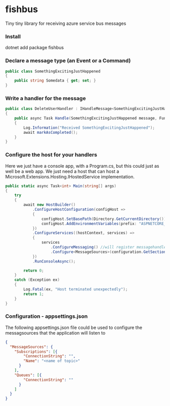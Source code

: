 # fishbus
Tiny tiny library for receiving azure service bus messages

### Install
dotnet add package fishbus

### Declare a message type (an Event or a Command)
```c#
public class SomethingExcitingJustHappened
{
    public string Somedata { get; set; }
}
```

### Write a handler for the message
```c#
public class DeleteUserHandler : IHandleMessage<SomethingExcitingJustHappened>
{
    public async Task Handle(SomethingExcitingJustHappened message, Func<Task> markAsCompleted)
    {
        Log.Information("Received SomethingExcitingJustHappened");
        await markAsCompleted();
    }
}
```

### Configure the host for your handlers 
Here we just have a console app, with a Program.cs, but this could just as well be a web app.
We just need a host that can host a Microsoft.Extensions.Hosting.IHostedService implementation.

```c#
public static async Task<int> Main(string[] args)
{
    try
    {
        await new HostBuilder()
            .ConfigureHostConfiguration(configHost =>
            {
                configHost.SetBasePath(Directory.GetCurrentDirectory());
                configHost.AddEnvironmentVariables(prefix: "ASPNETCORE_");
            })
            .ConfigureServices((hostContext, services) =>
            {
                services
                    .ConfigureMessaging() //will register messagehandlers from current assembly
                    .Configure<MessageSources>(configuration.GetSection("MessageSources")); //register the MessageSources
            })
            .RunConsoleAsync();

        return 0;
    }
    catch (Exception ex)
    {
        Log.Fatal(ex, "Host terminated unexpectedly");
        return 1;
    }    
}
```

### Configuration - appsettings.json
The following appsettings.json file could be used to configure the messagsources that the application will listen to

```json
{
  "MessageSources": {
    "Subscriptions": [{
        "ConnectionString": "",
        "Name": "<name of topic>"
      }
    ],
    "Queues": [{
        "ConnectionString": ""
      }
    ]
  }  
}
```